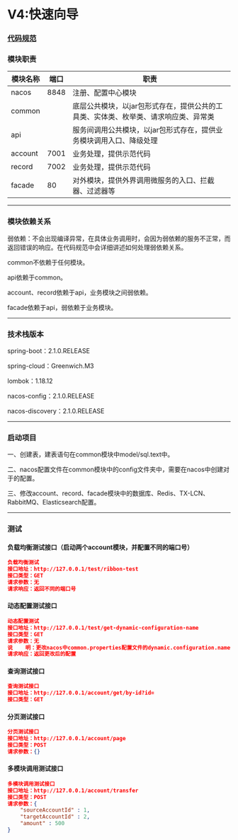 # V4:快速向导

### [代码规范](https://github.com/huaPeiLiang/fast-cloud/wiki)

###    模块职责

模块名称 | 端口 |  职责  
-|-|-
nacos | 8848 | 注册、配置中心模块 |
common |      | 底层公共模块，以jar包形式存在，提供公共的工具类、实体类、枚举类、请求响应类、异常类 |
api    |      | 服务间调用公共模块，以jar包形式存在，提供业务模块调用入口、降级处理 |
account| 7001 | 业务处理，提供示范代码 |
record | 7002 | 业务处理，提供示范代码 |
facade |  80  | 对外模块，提供外界调用微服务的入口、拦截器、过滤器等 |

----

###    模块依赖关系

弱依赖：不会出现编译异常，在具体业务调用时，会因为弱依赖的服务不正常，而返回错误的响应。在代码规范中会详细讲述如何处理弱依赖关系。

common不依赖于任何模块。

api依赖于common。

account、record依赖于api，业务模块之间弱依赖。

facade依赖于api，弱依赖于业务模块。

----

###    技术栈版本

spring-boot：2.1.0.RELEASE

spring-cloud：Greenwich.M3

lombok：1.18.12

nacos-config：2.1.0.RELEASE

nacos-discovery：2.1.0.RELEASE

----

###    启动项目

一、创建表，建表语句在common模块中model/sql.text中。

二、nacos配置文件在common模块中的config文件夹中，需要在nacos中创建对于的配置。

三、修改account、record、facade模块中的数据库、Redis、TX-LCN、RabbitMQ、Elasticsearch配置。
    
----

###   测试
####    负载均衡测试接口（启动两个account模块，并配置不同的端口号）

```json
负载均衡测试
接口地址：http://127.0.0.1/test/ribbon-test
接口类型：GET
请求参数：无
请求响应：返回不同的端口号
```

####    动态配置测试接口

```json
动态配置测试
接口地址：http://127.0.0.1/test/get-dynamic-configuration-name
接口类型：GET
请求参数：无
说    明：更改nacos中common.properties配置文件的dynamic.configuration.name值后再进行接口调用。
请求响应：返回更改后的配置
```

####    查询测试接口

```json
查询测试接口
接口地址：http://127.0.0.1/account/get/by-id?id=
接口类型：GET
```

####    分页测试接口

```json
分页测试接口
接口地址：http://127.0.0.1/account/page
接口类型：POST
请求参数：{}
```

####  多模块调用测试接口

```json
多模块调用测试接口
接口地址：http://127.0.0.1/account/transfer
接口类型：POST
请求参数：{
    "sourceAccountId" : 1,
    "targetAccountId" : 2,
    "amount" : 500
}
```


